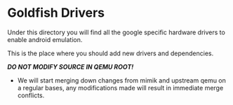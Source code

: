 # Goldfish Drivers

Under this directory you will find all the google specific hardware drivers to enable android emulation.

This is the place where you should add new drivers and dependencies.

***DO NOT MODIFY SOURCE IN QEMU ROOT!***

- We will start merging down changes from mimik and upstream qemu on a regular bases, any modifications made will result in immediate merge conflicts.
